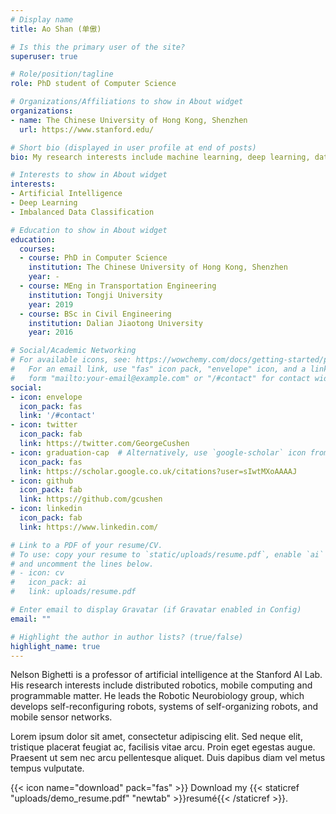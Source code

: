 ```yaml
---
# Display name
title: Ao Shan (单傲)

# Is this the primary user of the site?
superuser: true

# Role/position/tagline
role: PhD student of Computer Science

# Organizations/Affiliations to show in About widget
organizations:
- name: The Chinese University of Hong Kong, Shenzhen
  url: https://www.stanford.edu/

# Short bio (displayed in user profile at end of posts)
bio: My research interests include machine learning, deep learning, data mining, and imbalanced data classification.

# Interests to show in About widget
interests:
- Artificial Intelligence
- Deep Learning
- Imbalanced Data Classification

# Education to show in About widget
education:
  courses:
  - course: PhD in Computer Science
    institution: The Chinese University of Hong Kong, Shenzhen
    year: -
  - course: MEng in Transportation Engineering
    institution: Tongji University
    year: 2019
  - course: BSc in Civil Engineering
    institution: Dalian Jiaotong University
    year: 2016

# Social/Academic Networking
# For available icons, see: https://wowchemy.com/docs/getting-started/page-builder/#icons
#   For an email link, use "fas" icon pack, "envelope" icon, and a link in the
#   form "mailto:your-email@example.com" or "/#contact" for contact widget.
social:
- icon: envelope
  icon_pack: fas
  link: '/#contact'
- icon: twitter
  icon_pack: fab
  link: https://twitter.com/GeorgeCushen
- icon: graduation-cap  # Alternatively, use `google-scholar` icon from `ai` icon pack
  icon_pack: fas
  link: https://scholar.google.co.uk/citations?user=sIwtMXoAAAAJ
- icon: github
  icon_pack: fab
  link: https://github.com/gcushen
- icon: linkedin
  icon_pack: fab
  link: https://www.linkedin.com/

# Link to a PDF of your resume/CV.
# To use: copy your resume to `static/uploads/resume.pdf`, enable `ai` icons in `params.toml`, 
# and uncomment the lines below.
# - icon: cv
#   icon_pack: ai
#   link: uploads/resume.pdf

# Enter email to display Gravatar (if Gravatar enabled in Config)
email: ""

# Highlight the author in author lists? (true/false)
highlight_name: true
---
```


Nelson Bighetti is a professor of artificial intelligence at the Stanford AI Lab. His research interests include distributed robotics, mobile computing and programmable matter. He leads the Robotic Neurobiology group, which develops self-reconfiguring robots, systems of self-organizing robots, and mobile sensor networks.

Lorem ipsum dolor sit amet, consectetur adipiscing elit. Sed neque elit, tristique placerat feugiat ac, facilisis vitae arcu. Proin eget egestas augue. Praesent ut sem nec arcu pellentesque aliquet. Duis dapibus diam vel metus tempus vulputate.

{{< icon name="download" pack="fas" >}} Download my {{< staticref "uploads/demo_resume.pdf" "newtab" >}}resumé{{< /staticref >}}.

